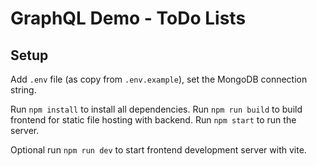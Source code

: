 # GraphQL Demo - ToDo Lists

## Setup

Add `.env` file (as copy from `.env.example`), set the MongoDB connection string.

Run `npm install` to install all dependencies.
Run `npm run build` to build frontend for static file hosting with backend.
Run `npm start` to run the server.

Optional run `npm run dev` to start frontend development server with vite.

